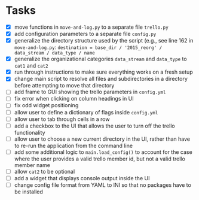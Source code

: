 # Tasks
- [x] move functions in `move-and-log.py` to a separate file `trello.py`
- [x] add configuration parameters to a separate file `config.py`
- [x] generalize the directory structure used by the script (e.g., see line 162 in `move-and-log.py`: `destination = base_dir / '2015_reorg' / data_stream / data_type / name`
- [x] generalize the organizational categories `data_stream` and `data_type` to `cat1` and `cat2`
- [x] run through instructions to make sure everything works on a fresh setup
- [x] change main script to resolve all files and subdirectories in a directory before attempting to move that directory
- [ ] add frame to GUI showing the trello parameters in `config.yml`
- [ ] fix error when clicking on column headings in UI
- [ ] fix odd widget positioning
- [ ] allow user to define a dictionary of flags inside `config.yml`
- [ ] allow user to tab through cells in a row
- [ ] add a checkbox to the UI that allows the user to turn off the trello functionality
- [ ] allow user to choose a new current directory in the UI, rather than have to re-run the application from the command line
- [ ] add some additional logic to `main.load_config()` to account for the case where the user provides a valid trello member id, but not a valid trello member name
- [ ] allow `cat2` to be optional
- [ ] add a widget that displays console output inside the UI
- [ ] change config file format from YAML to INI so that no packages have to be installed
